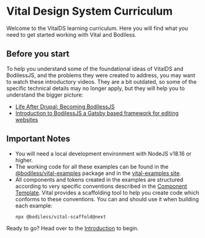# Vital Design System Curriculum

Welcome to the VitalDS learning curriculum. Here you will find what you need to get started working
with Vital and Bodiless.

## Before you start

To help you understand some of the foundational ideas of VitalDS and BodilessJS, and the problems they
were created to address, you may want to watch these introductory videos.  They are a bit outdated,
so some of the specific technical details may no longer apply, but they will help you to understand
the bigger picture:


- [Life After Drupal: Becoming BodilessJS](https://www.youtube.com/watch?v=10R0ppnIGY4)
- [Introduction to BodilessJS a Gatsby based framework for editing websites](
https://www.youtube.com/watch?v=_LBdqpscwi0)


## Important Notes

- You will need a local development environment with NodeJS v18.16 or higher.
- The working code for all these examples can be found in the
  [@bodiless/vital-examples](https://github.com/johnsonandjohnson/Bodiless-JS/tree/main/packages/vital-examples)
  package and in the [vital-examples site](https://github.com/johnsonandjohnson/Bodiless-JS/tree/main/sites/vital-examples).
- All components and tokens created in the examples are structured according to very specific
  conventions described in the [Component Template](). Vital provides a scaffolding tool to help you
  create code which conforms to these conventions. You can and should use it when building each
  example:
  ```
  npx @bodiless/vital-scaffold@next
  ```

Ready to go?  Head over to the [Introduction](./Introduction) to begin.
